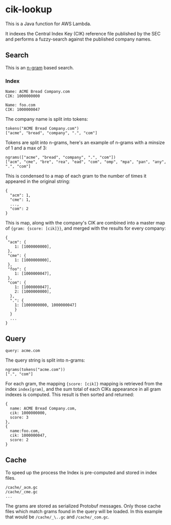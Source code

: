 # cik-lookup
This is a Java function for AWS Lambda.

It indexes the Central Index Key (CIK) reference file published by the SEC and performs a fuzzy-search against the published company names.

## Search
This is an [n-gram](https://en.wikipedia.org/wiki/N-gram) based search.
### Index
```
Name: ACME Bread Company.com
CIK: 1000000000
```
```
Name: foo.com
CIK: 1000000047
```
The company name is split into tokens:
```
tokens("ACME Bread Company.com")
["acme", "bread", "company", ".", "com"]
```
Tokens are split into n-grams, here's an example of n-grams with a minsize of 1 and a max of 3:
```
ngrams(["acme", "bread", "company", ".", "com"])
["acm", "cme", "bre", "rea", "ead", "com", "omp", "mpa", "pan", "any", ".", "com"]
```
This is condensed to a map of each gram to the number of times it appeared in the original string:
```
{
  "acm": 1,
  "cme": 1,
  ...,
  "com": 2
}
```
This is map, along with the company's CIK are combined into a master map of `{gram: {score: [cik]}}`, and merged with the results for every company:
```
{
 "acm": {
    1: [1000000000],
 },
 "cme": {
    1: [1000000000],
 },
 "foo": {
    1: [1000000047],
 },
 "com": {
    1: [1000000047],
    2: [1000000000],
  },
  ".": {
    1: [1000000000, 1000000047]
    }
  }
  ...
}
```
## Query
```
query: acme.com
```
The query string is split into n-grams:
```
ngrams(tokens("acme.com"))
[".", "com"]
```
For each gram, the mapping `{score: [cik]}` mapping is retrieved from the index `index[gram]`, and the sum total of each CIKs appearance in all gram indexes is computed. This result is then sorted and returned:
```
{
  name: ACME Bread Company.com,
  cik: 1000000000,
  score: 3
},
{
  name:foo.com,
  cik: 1000000047,
  score: 2
}
```
## Cache
To speed up the process the Index is pre-computed and stored in index files.
```
/cache/_acm.gc
/cache/_cme.gc
...
```
The grams are stored as serialized Protobuf messages. Only those cache files which match grams found in the query will be loaded. In this example that would be `/cache/_\..gc` and `/cache/_com.gc`.
